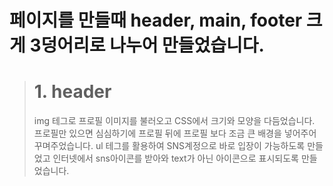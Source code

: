 
# 페이지를 만들때 header, main, footer 크게 3덩어리로 나누어 만들었습니다.
 
 ># 1. header
 >img 테그로 프로필 이미지를 불러오고 CSS에서 크기와 모양을 다듬었습니다.
 >프로필만 있으면 심심하기에 프로필 뒤에 프로필 보다 조금 큰 배경을 넣어주어 꾸며주었습니다.
 >ul 테그를 활용하여 SNS계정으로 바로 입장이 가능하도록 만들었고 인터넷에서 sns아이콘를 받아와 text가 아닌 아이콘으로 표시되도록 만들었습니다. 
 
 
